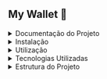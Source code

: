 ## My Wallet :money_with_wings:
<details>
<summary>Documentação do Projeto</summary>

Este é um projeto em React que utiliza JavaScript, React e Styled Components para criar uma aplicação web responsiva.
</details>
<details>
<summary>Instalação</summary>

Para rodar o projeto, primeiro clone este repositório usando o comando:

```
git clone https://github.com/seu-usuario/nome-do-projeto.git
```
Em seguida, instale as dependências usando o gerenciador de pacotes de sua escolha. Recomendamos o uso do npm:
  
```
npm install
```
</details>
<details>
<summary>Utilização</summary>

Para rodar o projeto em um servidor de desenvolvimento, execute o seguinte comando:

```
npm start
```
Isso irá iniciar um servidor de desenvolvimento em localhost:3000, onde você pode visualizar a aplicação em seu navegador.
</details>
<details>
<summary>Tecnologias Utilizadas</summary>

    React
    JavaScript
    Styled Components

</details>
<details>
<summary>Estrutura do Projeto</summary>

A estrutura do projeto é organizada da seguinte maneira:

  - `public/`: contém o arquivo HTML principal e outros arquivos estáticos como imagens e ícones.
- `src/`: contém o código-fonte da aplicação.
  - `components/`: contém os componentes React reutilizáveis que compõem a interface da aplicação.
  - `styles/`: contém os arquivos de estilização em Styled Components.
  
</details>
